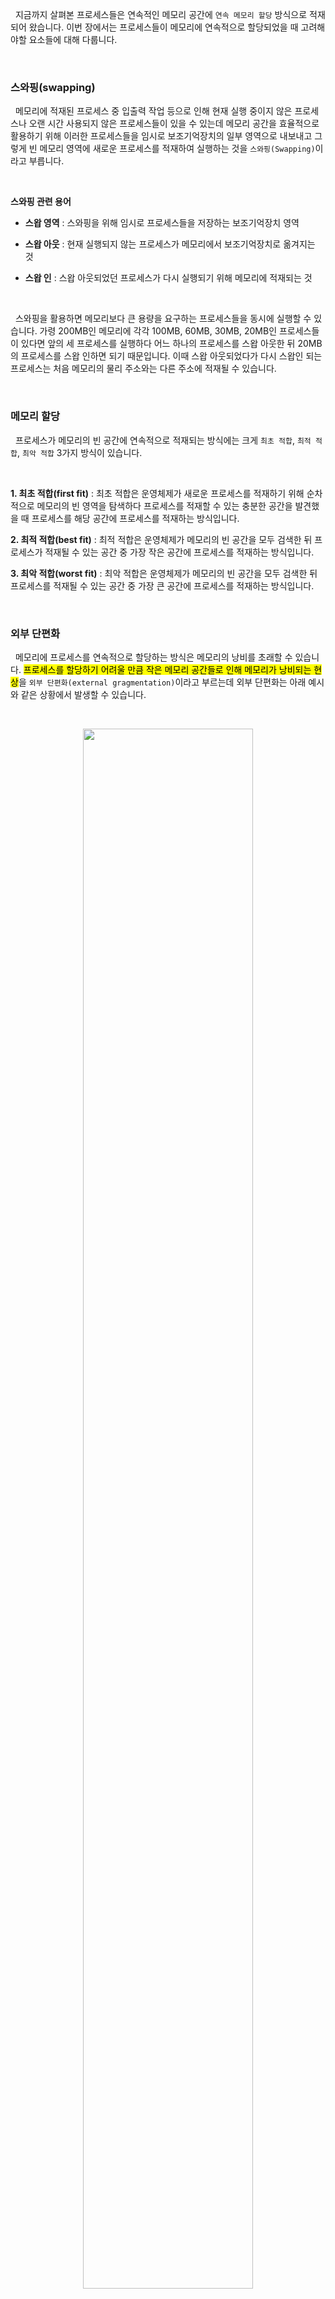 &nbsp;&nbsp;지금까지 살펴본 프로세스들은 연속적인 메모리 공간에 `연속 메모리 할당` 방식으로 적재되어 왔습니다. 이번 장에서는 프로세스들이 메모리에 연속적으로 할당되었을 때 고려해야할 요소들에 대해 다룹니다.

<br>

### 스와핑(swapping)

&nbsp;&nbsp;메모리에 적재된 프로세스 중 입출력 작업 등으로 인해 현재 실행 중이지 않은 프로세스나 오랜 시간 사용되지 않은 프로세스들이 있을 수 있는데 메모리 공간을 효율적으로 활용하기 위해 이러한 프로세스들을 임시로 보조기억장치의 일부 영역으로 내보내고 그렇게 빈 메모리 영역에 새로운 프로세스를 적재하여 실행하는 것을 `스와핑(Swapping)`이라고 부릅니다.

<br>

**스와핑 관련 용어**

- **스왑 영역** : 스와핑을 위해 임시로 프로세스들을 저장하는 보조기억장치 영역

- **스왑 아웃** : 현재 실행되지 않는 프로세스가 메모리에서 보조기억장치로 옮겨지는 것

- **스왑 인** : 스왑 아웃되었던 프로세스가 다시 실행되기 위해 메모리에 적재되는 것

<br>

&nbsp;&nbsp;스와핑을 활용하면 메모리보다 큰 용량을 요구하는 프로세스들을 동시에 실행할 수 있습니다. 가령 200MB인 메모리에 각각 100MB, 60MB, 30MB, 20MB인 프로세스들이 있다면 앞의 세 프로세스를 실행하다 어느 하나의 프로세스를 스왑 아웃한 뒤 20MB의 프로세스를 스왑 인하면 되기 때문입니다. 이때 스왑 아웃되었다가 다시 스왑인 되는 프로세스는 처음 메모리의 물리 주소와는 다른 주소에 적재될 수 있습니다.

<br>

### 메모리 할당

&nbsp;&nbsp;프로세스가 메모리의 빈 공간에 연속적으로 적재되는 방식에는 크게 `최초 적합`, `최적 적합`, `최악 적합` 3가지 방식이 있습니다.

<br>

**1. 최초 적합(first fit)** : 최초 적합은 운영체제가 새로운 프로세스를 적재하기 위해 순차적으로 메모리의 빈 영역을 탐색하다 프로세스를 적재할 수 있는 충분한 공간을 발견했을 때 프로세스를 해당 공간에 프로세스를 적재하는 방식입니다.

**2. 최적 적합(best fit)** : 최적 적합은 운영체제가 메모리의 빈 공간을 모두 검색한 뒤 프로세스가 적재될 수 있는 공간 중 가장 작은 공간에 프로세스를 적재하는 방식입니다.

**3. 최악 적합(worst fit)** : 최악 적합은 운영체제가 메모리의 빈 공간을 모두 검색한 뒤 프로세스를 적재될 수 있는 공간 중 가장 큰 공간에 프로세스를 적재하는 방식입니다.

<br>

### 외부 단편화

&nbsp;&nbsp;메모리에 프로세스를 연속적으로 할당하는 방식은 메모리의 낭비를 초래할 수 있습니다. <mark>프로세스를 할당하기 어려울 만큼 작은 메모리 공간들로 인해 메모리가 낭비되는 현상</mark>을 `외부 단편화(external gragmentation)`이라고 부르는데 외부 단편화는 아래 예시와 같은 상황에서 발생할 수 있습니다.

<br>

<figure align="center">
  <img src="../images/외부단편화.png" style="width: 80%; margin: 0 auto;" />
</figure>

<br>

&nbsp;&nbsp;만약 위 그림과 같은 메모리의 영역에 A~D의 프로세스가 적재되어 실행된 후 B,D 프로세스가 처리가 완료되어 메모리에서 제거되었다고 가정해보겠습니다. 남은 공간은 50MB이지만 프로세스를 메모리에 연속적으로 할당하기 위해서는 실제로 50MB의 크기를 가지는 프로세스는 메모리에 적재될 수 없습니다.

<br>

> ❗️ 외부 단편화는 스와핑 과정에서 빈번하게 발생할 수 있습니다. 스왑 아웃되어 생긴 빈 공간의 영역의 메모리 크기가 실제로 스왑 인될 프로세스보다 크더라도 각 빈 메모리 영역의 크기가 프로세스 크기보다 작다면 적재될 수 없기 때문이죠.

<br>

**압축(compaction)**

&nbsp;&nbsp;외부 단편화를 해결할 수 있는 가장 대표적인 방법에는 `압축` 또는 `메모리 조각 모음`이라 불리는 방법이 있습니다. 압축은 메모리에 적재된 프로세스들을 재배치 시켜 메모리에 흩어져 있는 빈 공간들을 하나로 모으는 과정을 거치는데 이 과정에서 하던 작업이 중지되고, 메모리의 작업들을 옮기는 동안 수 많은 오버헤드가 발생할 수 있다는 단점이 있습니다.

<br>

